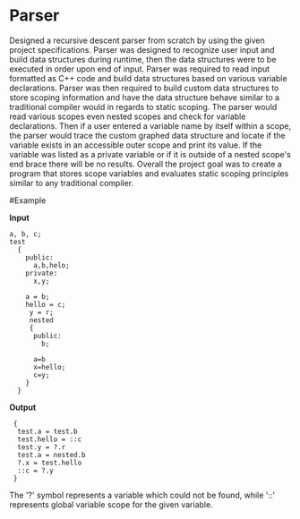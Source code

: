 # Parser
Designed a recursive descent parser from scratch by using the given project specifications. Parser was designed to recognize user input and build data structures during runtime, then the data structures were to be executed in order upon end of input. Parser was required to read input formatted as C++ code and build data structures based on various variable declarations. Parser was then required to build custom data structures to store scoping information and have the data structure behave similar to a traditional compiler would in regards to static scoping. The parser would read various scopes even nested scopes and check for variable declarations. Then if a user entered a variable name by itself within a scope, the parser would trace the custom graphed data structure and locate if the variable exists in an accessible outer scope and print its value. If the variable was listed as a private variable or if it is outside of a nested scope's end brace there will be no results. Overall the project goal was to create a program that stores scope variables and evaluates static scoping principles similar to any traditional compiler.

#Example

**Input**
```
a, b, c;
test
  {
    public:
      a,b,helo;
    private:
      x,y;
      
    a = b;
    hello = c;
     y = r;
     nested
     {
      public:
        b;
        
      a=b
      x=hello;
      c=y;
    }
  }
 ```
 **Output**
 ```
  {
   test.a = test.b
   test.hello = ::c
   test.y = ?.r
   test.a = nested.b
   ?.x = test.hello
   ::c = ?.y
  }
 ```
 The '?' symbol represents a variable which could not be found, while '::' represents global variable scope for the given variable.
